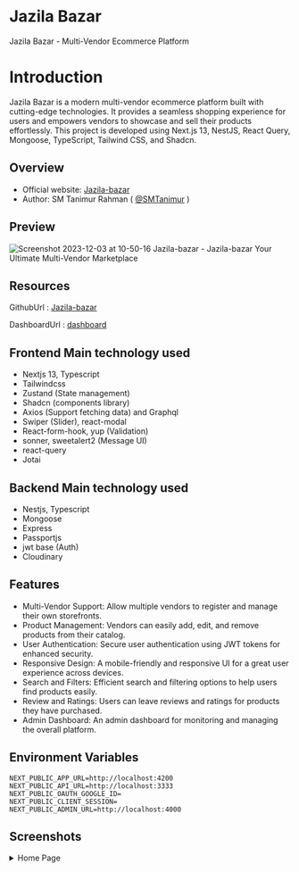 # Jazila Bazar
Jazila Bazar - Multi-Vendor Ecommerce Platform


# Introduction
Jazila Bazar is a modern multi-vendor ecommerce platform built with cutting-edge technologies. It provides a seamless shopping experience for users and empowers vendors to showcase and sell their products effortlessly. This project is developed using Next.js 13, NestJS, React Query, Mongoose, TypeScript, Tailwind CSS, and Shadcn.

## Overview
- Official website: [Jazila-bazar](https://jazila-bazar.vercel.app/)
- Author: SM Tanimur Rahman ( [@SMTanimur](https://github.com/SMTanimur) )

## Preview

![Screenshot 2023-12-03 at 10-50-16 Jazila-bazar - Jazila-bazar Your Ultimate Multi-Vendor Marketplace](https://github.com/SMTanimur/Jazila-bazar/assets/80884335/c254a9d8-c61c-4f52-902c-f0ff9142c887)


## Resources

GithubUrl : [Jazila-bazar](https://github.com/SMTanimur/Jazila-bazar)

DashboardUrl : [dashboard](https://github.com/SMTanimur/jazila-dashboard)
## Frontend Main technology used
- Nextjs 13, Typescript
- Tailwindcss
- Zustand (State management)
- Shadcn (components library)
- Axios (Support fetching data) and Graphql
- Swiper (Slider), react-modal
- React-form-hook, yup (Validation)
- sonner, sweetalert2 (Message UI)
- react-query
- Jotai

## Backend Main technology used
- Nestjs, Typescript
- Mongoose
- Express
- Passportjs
- jwt base (Auth)
- Cloudinary


## Features

- Multi-Vendor Support: Allow multiple vendors to register and manage their own storefronts.
- Product Management: Vendors can easily add, edit, and remove products from their catalog.
- User Authentication: Secure user authentication using JWT tokens for enhanced security.
- Responsive Design: A mobile-friendly and responsive UI for a great user experience across devices.
- Search and Filters: Efficient search and filtering options to help users find products easily.
- Review and Ratings: Users can leave reviews and ratings for products they have purchased.
- Admin Dashboard: An admin dashboard for monitoring and managing the overall platform.


## Environment Variables

```
NEXT_PUBLIC_APP_URL=http://localhost:4200
NEXT_PUBLIC_API_URL=http://localhost:3333
NEXT_PUBLIC_OAUTH_GOOGLE_ID=
NEXT_PUBLIC_CLIENT_SESSION=
NEXT_PUBLIC_ADMIN_URL=http://localhost:4000
```

## Screenshots

<details>
 <summary>Home Page</summary>
 <p>
   
![Screenshot 2023-12-03 at 10-50-16 Jazila-bazar - Jazila-bazar Your Ultimate Multi-Vendor Marketplace](https://github.com/SMTanimur/Jazila-bazar/assets/80884335/38a971c7-1b08-45c1-979d-27fdc8c4440d)


 </p>
</details>





